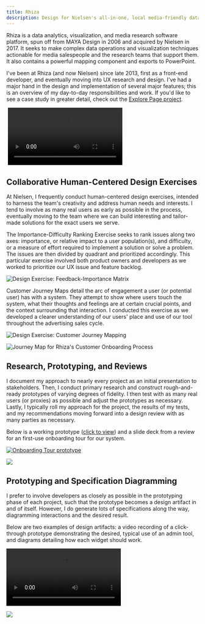 ```yaml
---
title: Rhiza
description: Design for Nielsen's all-in-one, local media-friendly data delivery and analytics webapp
---
```


Rhiza is a data analytics, visualization, and media research software platform, spun off from MAYA Design in 2006 and acquired by Nielsen in 2017. It seeks to make complex data operations and visualization techniques actionable for media salespeople and the research teams that support them. It also contains a powerful mapping component and exports to PowerPoint.

I've been at Rhiza (and now Nielsen) since late 2013, first as a front-end developer, and eventually moving into UX research and design. I've had a major hand in the design and implementation of several major features; this is an overview of my day-to-day responsibilities and work. If you'd like to see a case study in greater detail, check out the [Explore Page project](/rhiza-explorer).

<div class="rhiza-presentation-demo">
  <img src="/images/rhiza_general_editor.jpg" alt="">
  <video src="/images/rhiza_general_editor_scroll.mp4" autoplay loop></video>
</div>

## Collaborative Human-Centered Design Exercises

At Nielsen, I frequently conduct human-centered design exercises, intended to harness the team's creativity and address human needs and interests. I tend to involve as many real users as early as possible in the process, eventually moving to the team where we can build interesting and tailor-made solutions for the exact users we serve.

The Importance-Difficulty Ranking Exercise seeks to rank issues along two axes: importance, or relative impact to a user population(s), and difficulty, or a measure of effort required to implement a solution or solve a problem. The issues are then divided by quadrant and prioritized accordingly. This particular exercise involved both product owners and developers as we worked to prioritize our UX issue and feature backlog.

![Design Exercise: Feedback-Importance Matrix](/images/rhiza_general_feedback_exercise.jpg)

Customer Journey Maps detail the arc of engagement a user (or potential user) has with a system. They attempt to show where users touch the system, what their thoughts and feelings are at certain crucial points, and the context surrounding that interaction. I conducted this exercise as we developed a clearer understanding of our users' place and use of our tool throughout the advertising sales cycle.

![Design Exercise: Customer Journey Mapping](/images/rhiza_general_journey_exercise.jpg)

![Journey Map for Rhiza's Customer Onboarding Process](/images/rhiza-onboarding-process.png)

## Research, Prototyping, and Reviews

I document my approach to nearly every project as an initial presentation to stakeholders. Then, I conduct primary research and construct rough-and-ready prototypes of varying degrees of fidelity. I then test with as many real users (or proxies) as possible and adjust the prototypes as necessary. Lastly, I typically roll my approach for the project, the results of my tests, and my recommendations moving forward into a design review with as many parties as necessary.

Below is a working prototype (<a href="https://xd.adobe.com/view/4e7dd85f-2091-4696-8c50-620f47b9e305/">click to view</a>) and a slide deck from a review for an first-use onboarding tour for our system.

<a href="https://xd.adobe.com/view/4e7dd85f-2091-4696-8c50-620f47b9e305/"><img src="/images/rhiza_general_onboarding.jpg" alt="Onboarding Tour prototype"></a>

![](/images/rhiza_general_onboarding_review.jpg)

## Prototyping and Specification Diagramming

I prefer to involve developers as closely as possible in the prototyping phase of each project, such that the prototype becomes a design artifact in and of itself. However, I do generate lots of specifications along the way, diagramming interactions and the desired result.

Below are two examples of design artifacts: a video recording of a click-through prototype demonstrating the desired, typical use of an admin tool, and diagrams detailing how each widget should work.

![Admin Interface](/images/rhiza_admin_interface.mp4)

![](/images/rhiza_general_admin_diagrams.jpg)

